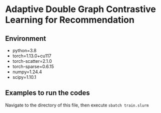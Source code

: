 # Adaptive Double Graph Contrastive Learning for Recommendation
## Environment

- python=3.8
- torch=1.13.0+cu117 
- torch-scatter=2.1.0
- torch-sparse=0.6.15
- numpy=1.24.4
- scipy=1.10.1  

## Examples to run the codes

Navigate to the directory of this file, then execute `sbatch train.slurm`